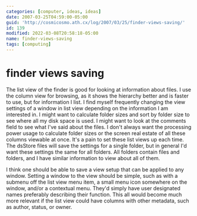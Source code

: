```yaml
---
categories: [computer, ideas, ideas]
date: 2007-03-25T04:59:00-05:00
guid: 'http://cosmicosmo.ath.cx/log/2007/03/25/finder-views-saving/'
id: 139
modified: 2022-03-08T20:58:18-05:00
name: finder-views-saving
tags: [computing]
---
```


finder views saving
===================

The list view of the finder is good for looking at information about files.  I use the column view for browsing, as it shows the hierarchy better and is faster to use, but for information I list.  I find myself frequently changing the view settings of a window in list view depending on the information I am interested in.  I might want to calculate folder sizes and sort by folder size to see where all my disk space is used.  I might want to look at the comments field to see what I've said about the files.  I don't always want the processing power usage to calculate folder sizes or the screen real estate of all these columns viewable at once.  It's a pain to set these list views up each time.  The dsStore files will save the settings for a single folder, but in general I'd want these settings the same for all folders.  All folders contain files and folders, and I have similar information to view about all of them.

I think one should be able to save a view setup that can be applied to any window.  Setting a window to the view should be simple, such as with a submenu off the list view menu item, a small menu icon somewhere on the window, and/or a contextual menu.  They'd simply have user designated names preferably describing their function.  This all would become much more relevant if the list view could have columns with other metadata, such as author, status, or owner.
